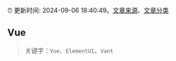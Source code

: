 :alarm_clock: 更新时间: 2024-09-06 18:40:49。[文章来源](/README.md)、[文章分类](/TAGS.md)

## Vue


> 关键字：`Vue`、`ElementUI`、`Vant`



